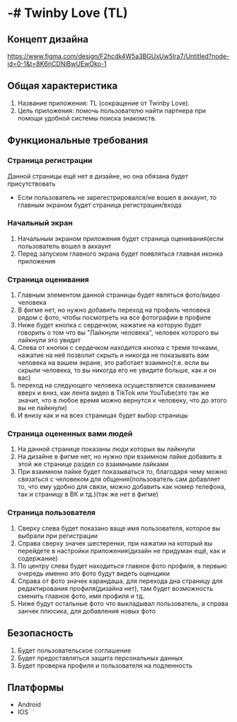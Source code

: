 # -# Twinby Love (TL)
## Концепт дизайна
https://www.figma.com/design/F2hcdk4W5a3BGUxUw5Ira7/Untitled?node-id=0-1&t=8K6nCDNiBwUEwOko-1
## Общая характеристика
1. Название приложения: TL (сокращение от Twinby Love).
2. Цель приложения: помочь пользователю найти партнера при помощи удобной системы поиска знакомств.
## Функциональные требования
### Страница регистрации
Данной страницы ещё нет в дизайне, но она обязана будет присутствовать
- Если пользователь не зарегестрировался/не вошел в аккаунт, то главным экраном будет страница регистрации/входа
### Начальный экран
1. Начальным экраном приложения будет страница оценивания(если пользователь вошел в аккаунт
2. Перед запуском главного экрана будет появляться главная иконка приложения
### Страница оценивания
1. Главным элементом данной страницы будет являться фото/видео человека
2. В фигме нет, но нужно добавить переход на профиль человека рядом с фото, чтобы посмотреть на все фотографии в профиле
3. Ниже будет кнопка с сердечком, нажатие на которую будет говорить о том что вы "Лайкнули человека", человек которого вы лайкнули это увидит
4. Слева от кнопки с сердечком находится кнопка с тремя точками, нажатие на неё позволит скрыть и никогда не показывать вам человека на вашем экране, это работает взаимно(т.е. если вы скрыли человека, то вы никогда его не увидите больше, как и он вас)
5. переход на следующего человека осуществляется свахиванием вверх и вниз, как лента видео в TikTok или YouTube(это так же значит, что в любое время можно вернутся к человеку, что до этого вы не лайкнули)
6. И внизу как и на всех страницах будет выбор страницы
### Страница оцененных вами людей
1. На данной странице показаны люди которых вы лайкнули
2. На дизайне в фигме нет, но нужно при взаимном лайке добавить в этой же странице раздел со взаимными лайками
3. При взаимном лайке будет показываться то, благодаря чему можно связаться с человеком для общения(пользователь сам добавляет то, что ему удобно для связи, можно добавить как номер телефона, так и страницу в ВК и тд.)(так же нет в фигме)
### Страница пользователя
1. Сверху слева будет показано ваще имя пользователя, которое вы выбрали при регистрации
2. Справа сверху значек шестеренки, при нажатии на который вы перейдете в настройки приложения(дизайн не придуман ещё, как и содержание)
3. По центру слева будет находиться главное фото профиля, в первыю очередь именно это фото будут видеть оценщики
4. Справа от фото значек карандаша, для перехода дна страницу для редактирования профиля(дизайна нет), там будет возможность сменить главное фото, имя профиля и тд.
5. Ниже будут остальные фото что выкладывал пользователь, а справа занчек плюсика, для добавления новых фото
## Безопасность
1. Будет пользовательское соглашение
2. Будет предоставляться защита персональных данных
3. Будет проверка профиля и пользователя на подленность
## Платформы
- Android
- IOS
